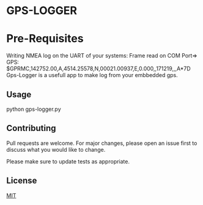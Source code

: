 # GPS-LOGGER

# Pre-Requisites

Writing NMEA log on the UART of your systems:
Frame read on COM Port=> GPS: $GPRMC,142752.00,A,4514.25578,N,00021.00937,E,0.000,,171219,,,A*7D
Gps-Logger is a usefull app to make log from your embbedded gps.

## Usage

python gps-logger.py

## Contributing
Pull requests are welcome. For major changes, please open an issue first to discuss what you would like to change.

Please make sure to update tests as appropriate.

## License
[MIT](https://choosealicense.com/licenses/mit/)
